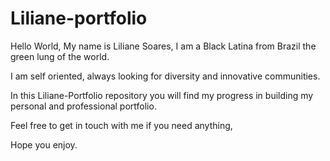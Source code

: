 # Liliane-portfolio

Hello World, My name is Liliane Soares, 
I am a Black Latina from Brazil the green lung of the world.

I am self oriented, always looking for diversity and innovative communities. 

In this Liliane-Portfolio repository you will find my progress in building my personal and professional portfolio. 

Feel free to get in touch with me if you need anything, 

Hope you enjoy. 